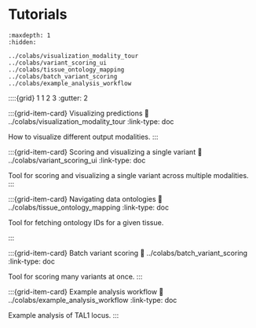 # Tutorials

``` {toctree}
:maxdepth: 1
:hidden:

../colabs/visualization_modality_tour
../colabs/variant_scoring_ui
../colabs/tissue_ontology_mapping
../colabs/batch_variant_scoring
../colabs/example_analysis_workflow
```

<!-- mdformat off(Turn off mdformat to retain grid card syntax.) -->

::::{grid} 1 1 2 3
:gutter: 2

:::{grid-item-card} Visualizing predictions
:link: ../colabs/visualization_modality_tour
:link-type: doc

How to visualize different output modalities.
:::

:::{grid-item-card} Scoring and visualizing a single variant
:link: ../colabs/variant_scoring_ui
:link-type: doc

Tool for scoring and visualizing a single variant across multiple modalities.
:::

:::{grid-item-card} Navigating data ontologies
:link: ../colabs/tissue_ontology_mapping
:link-type: doc

Tool for fetching ontology IDs for a given tissue.

:::

:::{grid-item-card} Batch variant scoring
:link: ../colabs/batch_variant_scoring
:link-type: doc

Tool for scoring many variants at once.
:::

:::{grid-item-card} Example analysis workflow
:link: ../colabs/example_analysis_workflow
:link-type: doc

Example analysis of TAL1 locus.
:::

<!-- mdformat on -->
